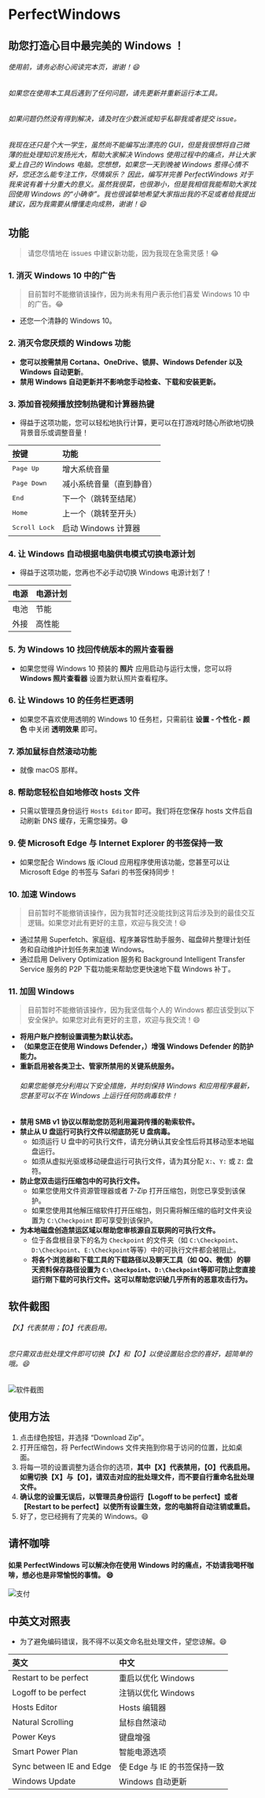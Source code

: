

# PerfectWindows

## 助您打造心目中最完美的 Windows ！

###### 使用前，请务必耐心阅读完本页，谢谢！:smile:
###### 如果您在使用本工具后遇到了任何问题，请先更新并重新运行本工具。
###### 如果问题仍然没有得到解决，请及时在少数派或知乎私聊我或者提交 issue。
###### 我现在还只是个大一学生，虽然尚不能编写出漂亮的 GUI，但是我很想将自己微薄的批处理知识发扬光大，帮助大家解决 Windows 使用过程中的痛点，并让大家爱上自己的 Windows 电脑。您想想，如果您一天到晚被 Windows 惹得心情不好，您还怎么能专注工作，尽情娱乐？ 因此，编写并完善 PerfectWindows 对于我来说有着十分重大的意义。虽然我很菜，也很渺小，但是我相信我能帮助大家找回使用 Windows 的“小确幸”。我也很诚挚地希望大家指出我的不足或者给我提出建议，因为我需要从懵懂走向成熟，谢谢！:smile:

## 功能
> 请您尽情地在 issues 中建议新功能，因为我现在急需灵感！:joy:
### 1. 消灭 Windows 10 中的广告
> 目前暂时不能撤销该操作，因为尚未有用户表示他们喜爱 Windows 10 中的广告。:joy:
* 还您一个清静的 Windows 10。
### 2. 消灭令您厌烦的 Windows 功能
* **您可以按需禁用 Cortana、OneDrive、锁屏、Windows Defender 以及 Windows 自动更新**。
* **禁用 Windows 自动更新并不影响您手动检查、下载和安装更新。**
### 3. 添加音视频播放控制热键和计算器热键
* 得益于这项功能，您可以轻松地执行计算，更可以在打游戏时随心所欲地切换背景音乐或调整音量！

|按键|功能|
|:-|:-|
|<kbd>Page Up</kbd>|增大系统音量
|<kbd>Page Down</kbd>|减小系统音量（直到静音）
|<kbd>End</kbd>|下一个（跳转至结尾）
|<kbd>Home</kbd>|上一个（跳转至开头）
|<kbd>Scroll Lock</kbd>|启动 Windows 计算器

### 4. 让 Windows 自动根据电脑供电模式切换电源计划
* 得益于这项功能，您再也不必手动切换 Windows 电源计划了！

|电源|电源计划|
|:-|:-|
|电池|节能
|外接|高性能

### 5. 为 Windows 10 找回传统版本的照片查看器
* 如果您觉得 Windows 10 预装的 **照片** 应用启动与运行太慢，您可以将 **Windows 照片查看器** 设置为默认照片查看程序。
### 6. 让 Windows 10 的任务栏更透明
* 如果您不喜欢使用透明的 Windows 10 任务栏，只需前往 **设置 - 个性化 - 颜色** 中关闭 **透明效果** 即可。
### 7. 添加鼠标自然滚动功能
* 就像 macOS 那样。
### 8. 帮助您轻松自如地修改 hosts 文件
* 只需以管理员身份运行 `Hosts Editor` 即可。我们将在您保存 hosts 文件后自动刷新 DNS 缓存，无需您操劳。:smile:
### 9. 使 Microsoft Edge 与 Internet Explorer 的书签保持一致
* 如果您配合 Windows 版 iCloud 应用程序使用该功能，您甚至可以让 Microsoft Edge 的书签与 Safari 的书签保持同步！
### 10. 加速 Windows
> 目前暂时不能撤销该操作，因为我暂时还没能找到这背后涉及到的最佳交互逻辑。如果您对此有更好的主意，欢迎与我交流！:smile:
* 通过禁用 Superfetch、家庭组、程序兼容性助手服务、磁盘碎片整理计划任务和自动维护计划任务来加速 Windows。
* 通过启用 Delivery Optimization 服务和 Background Intelligent Transfer Service 服务的 P2P 下载功能来帮助您更快速地下载 Windows 补丁。
### 11. 加固 Windows
> 目前暂时不能撤销该操作，因为我坚信每个人的 Windows 都应该受到以下安全保护。如果您对此有更好的主意，欢迎与我交流！:smile:
* **将用户账户控制设置调整为默认状态。**
* **（如果您正在使用 Windows Defender，）增强 Windows Defender 的防护能力。**
* **重新启用被各类卫士、管家所禁用的关键系统服务。**
  ###### 如果您能够充分利用以下安全措施，并时刻保持 Windows 和应用程序最新，您甚至可以不在 Windows 上运行任何防病毒软件！
* **禁用 SMB v1 协议以帮助您防范利用漏洞传播的勒索软件。**
* **禁止从 U 盘运行可执行文件以彻底防死 U 盘病毒。**
  * 如须运行 U 盘中的可执行文件，请充分确认其安全性后将其移动至本地磁盘运行。
  * 如须从虚拟光驱或移动硬盘运行可执行文件，请为其分配 `X:`、`Y:` 或 `Z:` 盘符。
* **防止您双击运行压缩包中的可执行文件。**
  * 如果您使用文件资源管理器或者 7-Zip 打开压缩包，则您已享受到该保护。
  * 如果您使用其他解压缩软件打开压缩包，则只需将解压缩的临时文件夹设置为 `C:\Checkpoint` 即可享受到该保护。
* **为本地磁盘创造禁运区域以帮助您审核源自互联网的可执行文件。**
  * 位于各盘根目录下的名为 `Checkpoint` 的文件夹（如 `C:\Checkpoint`、`D:\Checkpoint`、`E:\Checkpoint`等等）中的可执行文件都会被阻止。
  * **将各个浏览器和下载工具的下载路径以及聊天工具（如 QQ、微信）的聊天资料保存路径设置为 `C:\Checkpoint`、`D:\Checkpoint`等即可防止您直接运行刚下载的可执行文件。这可以帮助您识破几乎所有的恶意攻击行为。**


## 软件截图

###### 【X】代表禁用；【O】代表启用。
###### 您只需双击批处理文件即可切换【X】和【O】以使设置贴合您的喜好，超简单的哦。:smile:
![软件截图](https://github.com/szzhiyang/Pics/raw/master/PerfectWindows/demo2.png)


## 使用方法
1. 点击绿色按钮，并选择 “Download Zip”。
2. 打开压缩包，将 PerfectWindows 文件夹拖到你易于访问的位置，比如桌面。
3. 将每一项的设置调整为适合你的选项，**其中【X】代表禁用，【O】代表启用。如需切换【X】与【O】，请双击对应的批处理文件，而不要自行重命名批处理文件。**
4. **确认您的设置无误后，以管理员身份运行【Logoff to be perfect】或者【Restart to be perfect】以使所有设置生效，您的电脑将自动注销或重启。**
5. 好了，您已经拥有了完美的 Windows。:smile:

## 请杯咖啡
#### 如果 PerfectWindows 可以解决你在使用 Windows 时的痛点，不妨请我喝杯咖啡，想必也是非常愉悦的事情。 :smile:

![支付](https://github.com/szzhiyang/Pics/raw/master/PerfectWindows/Pay.jpg)

## 中英文对照表
* 为了避免编码错误，我不得不以英文命名批处理文件，望您谅解。:smile:

|英文|中文|
|:-|:-|
|Restart to be perfect|重启以优化 Windows|
|Logoff to be perfect|注销以优化 Windows|
|Hosts Editor|Hosts 编辑器|
|Natural Scrolling|鼠标自然滚动|
|Power Keys|键盘增强|
|Smart Power Plan|智能电源选项|
|Sync between IE and Edge|使 Edge 与 IE 的书签保持一致|
|Windows Update|Windows 自动更新|

